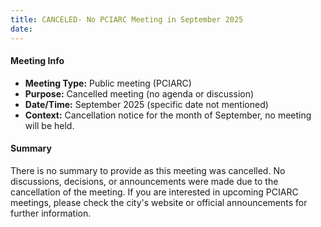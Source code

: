 ```yaml
---
title: CANCELED- No PCIARC Meeting in September 2025
date: 
---
```

#### Meeting Info
* **Meeting Type:** Public meeting (PCIARC)
* **Purpose:** Cancelled meeting (no agenda or discussion)
* **Date/Time:** September 2025 (specific date not mentioned)
* **Context:** Cancellation notice for the month of September, no meeting will be held.

#### Summary
There is no summary to provide as this meeting was cancelled. No discussions, decisions, or announcements were made due to the cancellation of the meeting. If you are interested in upcoming PCIARC meetings, please check the city's website or official announcements for further information.

